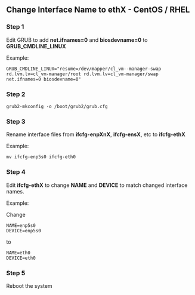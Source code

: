 ## Change Interface Name to ethX - CentOS / RHEL

### Step 1
Edit GRUB to add **net.ifnames=0** and **biosdevname=0** to **GRUB_CMDLINE_LINUX**

Example:

```
GRUB_CMDLINE_LINUX="resume=/dev/mapper/cl_vm--manager-swap rd.lvm.lv=cl_vm-manager/root rd.lvm.lv=cl_vm-manager/swap net.ifnames=0 biosdevname=0"
```

### Step 2

```
grub2-mkconfig -o /boot/grub2/grub.cfg
```

### Step 3

Rename interface files from **ifcfg-enpXnX**, **ifcfg-ensX**, etc to **ifcfg-ethX**

Example:

```
mv ifcfg-enp5s0 ifcfg-eth0
```

### Step 4
Edit **ifcfg-ethX** to change **NAME** and **DEVICE** to match changed interface names.  

Example:

Change 

```
NAME=enp5s0
DEVICE=enp5s0
```

to

```
NAME=eth0
DEVICE=eth0
```

### Step 5
Reboot the system
